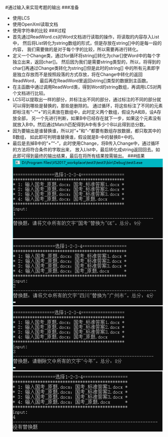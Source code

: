 #通过输入来实现考题的输出
###准备
* 使用LCS
* 使用OpenXml读取文档
* 使用字符串的比较
###过程
* 首先通过ReadWord.cs对Word文档进行读取的操作，将读取的内容存入List中，
然后将List转化为string数组的形式，但是存放在string[]中的是每一段的内容，
我们需要做的是对于每个字的比较，所以需要再进行转化。
* 定义一个Change类，通过for循环将string[]转化为char[]使Word中的每个字独立出来，返回char[]。
然后因为我们是需要string类型的，所以，将得到的char[]再通过Change类转化为string[]但是此时的string[]
中的所有元素即字是独立存放而不是按照段落的方式存放，将在Change中转化的返回ReadWord，
最后再在ReadWord里返回string[]类型的数据到主函数。
* 在主函数中通过调用ReadWord类，得到Word的string数组，再调用LCS对两个文档进行比较。
* LCS可以提取出一样的部分，并标注出不同的部分，通过标注的不同的部分就可以得到哪些是替换的，那些是删除的。
通过循环，将这些标注了不同的元素即标注有“-”“+”的元素放在数组中，此时定义两个数组，假设为A和B，设A存放全部，
另一个先进行判断，如果B中已经存在就下一步，如果这个元素没有就放入B中。然后通过Match匹配得到A中有多少个B以此得到总分数。
* 因为要输出是谁替换谁，所以对“+”和“-”都要有数组存放数据，都只取其中的B数组，
如此即可判明谁替换谁，假设就是B-中的替换B+中的。
* 最后是去掉B中的“+”“-”，此时使用Change，将B传入Change中，通过循环的方法将符合条件的字取出来，
放入LIst中，最后转化成string返回回去。如此即可得到最终的输出结果，最后在将所有结果按需输出。
###结果
![ImageText](https://raw.githubusercontent.com/D-Shanks/CSharp/master/test3/img/QQ%E6%88%AA%E5%9B%BE20181030230518.png)
![ImageText](https://raw.githubusercontent.com/D-Shanks/CSharp/master/test3/img/QQ%E6%88%AA%E5%9B%BE20181030230609.png)
![ImageText](https://raw.githubusercontent.com/D-Shanks/CSharp/master/test3/img/QQ%E6%88%AA%E5%9B%BE20181030230625.png)
![ImageText](https://raw.githubusercontent.com/D-Shanks/CSharp/master/test3/img/QQ%E6%88%AA%E5%9B%BE20181030230637.png)
